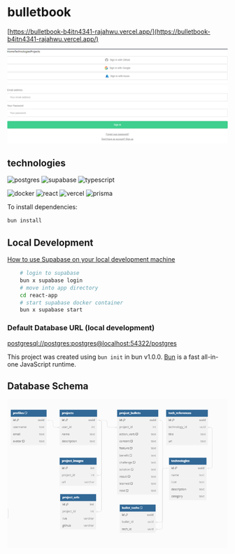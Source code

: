 # bulletbook

[https://bulletbook-b4itn4341-rajahwu.vercel.app/](https://bulletbook-b4itn4341-rajahwu.vercel.app/)

![login](assets/bulletbook_login.png)

## technologies

![postgres](https://img.shields.io/badge/PostgreSQL-316192?style=for-the-badge&logo=postgresql&logoColor=white)
![supabase](https://img.shields.io/badge/Supabase-181818?style=for-the-badge&logo=supabase&logoColor=white)
![typescript](https://img.shields.io/badge/TypeScript-007ACC?style=for-the-badge&logo=typescript&logoColor=white)

![docker](https://img.shields.io/badge/Docker-2CA5E0?style=for-the-badge&logo=docker&logoColor=white)
![react](https://img.shields.io/badge/React-20232A?style=for-the-badge&logo=react&logoColor=61DAFB)
![vercel](https://img.shields.io/badge/Vercel-000000?style=for-the-badge&logo=vercel&logoColor=white)
![prisma](https://img.shields.io/badge/Prisma-3982CE?style=for-the-badge&logo=Prisma&logoColor=white)

To install dependencies:

```bash
bun install
```

## Local Development

[How to use Supabase on your local development machine](https://supabase.com/docs/guides/cli/local-development)

```bash
    # login to supabase
    bun x supabase login
    # move into app directory
    cd react-app
    # start supabase docker container
    bun x supabase start
```

### Default Database URL (local development)

[postgresql://postgres:postgres@localhost:54322/postgres]( http://localhost:54323)

This project was created using `bun init` in bun v1.0.0. [Bun](https://bun.sh) is a fast all-in-one JavaScript runtime.

## Database Schema

![database schem](assets/database_schema.png)
